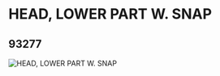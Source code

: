 # HEAD, LOWER PART W. SNAP
## 93277
![HEAD, LOWER PART W. SNAP](https://lc-www-live-s.legocdn.com/media/bricks/5/2/4603283.jpg)